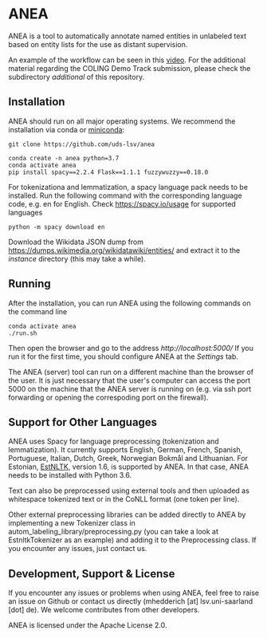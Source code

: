 # ANEA

ANEA is a tool to automatically annotate named entities in unlabeled text based on entity lists for the use as distant supervision.

An example of the workflow can be seen in this [video](https://www.youtube.com/watch?v=eXwho2Pq6Eg). For the additional material regarding the COLING Demo Track submission, please check the subdirectory *additional* of this repository.


## Installation
ANEA should run on all major operating systems. We recommend the installation via conda or [miniconda](https://docs.conda.io/en/latest/miniconda.html):

```
git clone https://github.com/uds-lsv/anea

conda create -n anea python=3.7
conda activate anea
pip install spacy==2.2.4 Flask==1.1.1 fuzzywuzzy==0.18.0
```

For tokenizationa and lemmatization, a spacy language pack needs to be installed. Run the following command with the corresponding language code, e.g. en for English. Check https://spacy.io/usage for supported languages
```
python -m spacy download en
```

Download the Wikidata JSON dump from https://dumps.wikimedia.org/wikidatawiki/entities/ and extract it to the *instance* directory (this may take a while).

## Running
After the installation, you can run ANEA using the following commands on the command line

```
conda activate anea
./run.sh
```

Then open the browser and go to the address *http://localhost:5000/* If you run it for the first time, you should configure ANEA at the *Settings* tab. 

The ANEA (server) tool can run on a different machine than the browser of the user. It is just necessary that the user's computer can access the port 5000 on the machine that the ANEA server is running on (e.g. via ssh port forwarding or opening the correspoding port on the firewall).

## Support for Other Languages

ANEA uses Spacy for language preprocessing (tokenization and lemmatization). It currently supports English, German, French, Spanish, Portuguese, Italian, Dutch, Greek, Norwegian Bokmål and Lithuanian. For Estonian, [EstNLTK](https://github.com/estnltk/estnltk}), version 1.6, is supported by ANEA. In that case, ANEA needs to be installed with Python 3.6. 

Text can also be preprocessed using external tools and then uploaded as whitespace tokenized text or in the CoNLL format (one token per line).

Other external preprocessing libraries can be added directly to ANEA by implementing a new Tokenizer class in autom_labeling_library/preprocessing.py (you can take a look at EstnltkTokenizer as an example) and adding it to the Preprocessing class. If you encounter any issues, just contact us.

## Development, Support & License

If you encounter any issues or problems when using ANEA, feel free to raise an issue on Github or contact us directly (mhedderich [at] lsv.uni-saarland [dot] de). We welcome contributes from other developers. 

ANEA is licensed under the Apache License 2.0.




